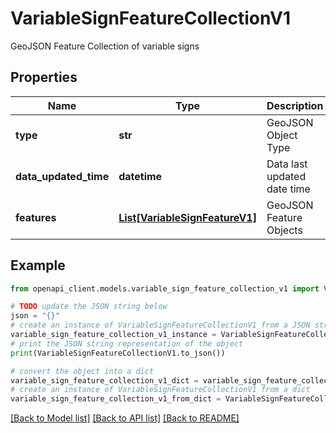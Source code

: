 # VariableSignFeatureCollectionV1

GeoJSON Feature Collection of variable signs

## Properties

Name | Type | Description | Notes
------------ | ------------- | ------------- | -------------
**type** | **str** | GeoJSON Object Type | 
**data_updated_time** | **datetime** | Data last updated date time | 
**features** | [**List[VariableSignFeatureV1]**](VariableSignFeatureV1.md) | GeoJSON Feature Objects | 

## Example

```python
from openapi_client.models.variable_sign_feature_collection_v1 import VariableSignFeatureCollectionV1

# TODO update the JSON string below
json = "{}"
# create an instance of VariableSignFeatureCollectionV1 from a JSON string
variable_sign_feature_collection_v1_instance = VariableSignFeatureCollectionV1.from_json(json)
# print the JSON string representation of the object
print(VariableSignFeatureCollectionV1.to_json())

# convert the object into a dict
variable_sign_feature_collection_v1_dict = variable_sign_feature_collection_v1_instance.to_dict()
# create an instance of VariableSignFeatureCollectionV1 from a dict
variable_sign_feature_collection_v1_from_dict = VariableSignFeatureCollectionV1.from_dict(variable_sign_feature_collection_v1_dict)
```
[[Back to Model list]](../README.md#documentation-for-models) [[Back to API list]](../README.md#documentation-for-api-endpoints) [[Back to README]](../README.md)


